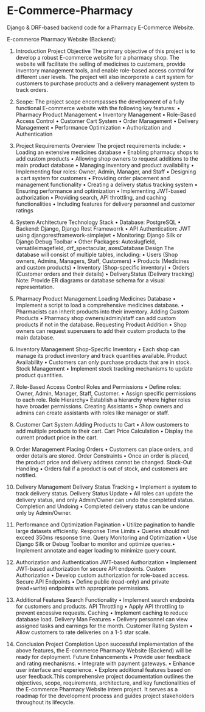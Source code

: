 # E-Commerce-Pharmacy
Django &amp; DRF-based backend code for a Pharmacy E-Commerce Website.

E-commerce Pharmacy Website (Backend):

1. Introduction
Project Objective
The primary objective of this project is to develop a robust E-commerce website for a pharmacy
shop. The website will facilitate the selling of medicines to customers, provide inventory management
tools, and enable role-based access control for different user levels. The project will also incorporate a
cart system for customers to purchase products and a delivery management system to track orders.

2. Scope:
The project scope encompasses the development of a fully functional E-commerce website with the
following key features:
• Pharmacy Product Management
• Inventory Management
• Role-Based Access Control
• Customer Cart System
• Order Management
• Delivery Management
• Performance Optimization
• Authorization and Authentication

3. Project Requirements Overview
The project requirements include:
• Loading an extensive medicines database
• Enabling pharmacy shops to add custom products
• Allowing shop owners to request additions to the main product database
• Managing inventory and product availability
• Implementing four roles: Owner, Admin, Manager, and Staff
• Designing a cart system for customers
• Providing order placement and management functionality
• Creating a delivery status tracking system
• Ensuring performance and optimization
• Implementing JWT-based authorization
• Providing search, API throttling, and caching functionalities
• Including features for delivery personnel and customer ratings

4. System Architecture
Technology Stack
• Database: PostgreSQL
• Backend: Django, Django Rest Frameworrk
• API Authentication: JWT using djangorestframework-simplejwt
• Monitoring: Django Silk or Django Debug Toolbar
• Other Packages: Autoslugfield, versatileimagefield, drf_spectacular, axesDatabase Design
The database will consist of multiple tables, including:
• Users (Shop owners, Admins, Managers, Staff, Customers)
• Products (Medicines and custom products)
• Inventory (Shop-specific inventory)
• Orders (Customer orders and their details)
• DeliveryStatus (Delivery tracking)
Note: Provide ER diagrams or database schema for a visual representation.

5. Pharmacy Product Management
Loading Medicines Database
• Implement a script to load a comprehensive medicines database.
• Pharmacists can inherit products into their inventory.
Adding Custom Products
• Pharmacy shop owners/admin/staff can add custom products if not in the database.
Requesting Product Addition
• Shop owners can request superusers to add their custom products to the main database.

6. Inventory Management
Shop-Specific Inventory
• Each shop can manage its product inventory and track quantities available.
Product Availability
• Customers can only purchase products that are in stock.
Stock Management
• Implement stock tracking mechanisms to update product quantities.

7. Role-Based Access Control
Roles and Permissions
• Define roles: Owner, Admin, Manager, Staff, Customer.
• Assign specific permissions to each role.
Role Hierarchy• Establish a hierarchy where higher roles have broader permissions.
Creating Assistants
• Shop owners and admins can create assistants with roles like manager or staff.

8. Customer Cart System
Adding Products to Cart
• Allow customers to add multiple products to their cart.
Cart Price Calculation
• Display the current product price in the cart.

9. Order Management
Placing Orders
• Customers can place orders, and order details are stored.
Order Constraints
• Once an order is placed, the product price and delivery address cannot be changed.
Stock-Out Handling
• Orders fail if a product is out of stock, and customers are notified.

10. Delivery Management
Delivery Status Tracking
• Implement a system to track delivery status.
Delivery Status Update
• All roles can update the delivery status, and only Admin/Owner can undo the completed status.
Completion and Undoing
• Completed delivery status can be undone only by Admin/Owner.

11. Performance and Optimization
Pagination
• Utilize pagination to handle large datasets efficiently.
Response Time Limits
• Queries should not exceed 350ms response time.
Query Monitoring and Optimization
• Use Django Silk or Debug Toolbar to monitor and optimize queries.• Implement annotate and eager loading to minimize query count.

12. Authorization and Authentication
JWT-based Authorization
• Implement JWT-based authorization for secure API endpoints.
Custom Authorization
• Develop custom authorization for role-based access.
Secure API Endpoints
• Define public (read-only) and private (read+write) endpoints with appropriate permissions.

13. Additional Features
Search Functionality
• Implement search endpoints for customers and products.
API Throttling
• Apply API throttling to prevent excessive requests.
Caching
• Implement caching to reduce database load.
Delivery Man Features
• Delivery personnel can view assigned tasks and earnings for the month.
Customer Rating System
• Allow customers to rate deliveries on a 1-5 star scale.

14. Conclusion
Project Completion
Upon successful implementation of the above features, the E-commerce Pharmacy Website (Backend) will be ready
for deployment.
Future Enhancements
• Provide user feedback and rating mechanisms.
• Integrate with payment gateways.
• Enhance user interface and experience.
• Explore additional features based on user feedback.This comprehensive project documentation outlines the objectives, scope, requirements, architecture,
and key functionalities of the E-commerce Pharmacy Website intern project. It serves as a roadmap for
the development process and guides project stakeholders throughout its lifecycle.
